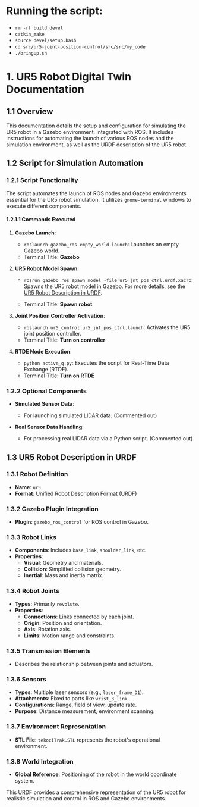 # Running the script:
  - `rm -rf build devel`
  - `catkin_make` 
  - `source devel/setup.bash`
  - `cd src/ur5-joint-position-control/src/src/my_code`
  - `./bringup.sh`

# 1. UR5 Robot Digital Twin Documentation

## 1.1 Overview

This documentation details the setup and configuration for simulating the UR5 robot in a Gazebo environment, integrated with ROS. It includes instructions for automating the launch of various ROS nodes and the simulation environment, as well as the URDF description of the UR5 robot.

## 1.2 Script for Simulation Automation

### 1.2.1 Script Functionality

The script automates the launch of ROS nodes and Gazebo environments essential for the UR5 robot simulation. It utilizes `gnome-terminal` windows to execute different components.

#### 1.2.1.1 Commands Executed

1. **Gazebo Launch**:
   - `roslaunch gazebo_ros empty_world.launch`: Launches an empty Gazebo world.
   - Terminal Title: **Gazebo**

2. **UR5 Robot Model Spawn**:
   - `rosrun gazebo_ros spawn_model -file ur5_jnt_pos_ctrl.urdf.xacro`: Spawns the UR5 robot model in Gazebo. For more details, see the [UR5 Robot Description in URDF](#13-ur5-robot-description-in-urdf).

   - Terminal Title: **Spawn robot**

3. **Joint Position Controller Activation**:
   - `roslaunch ur5_control ur5_jnt_pos_ctrl.launch`: Activates the UR5 joint position controller.
   - Terminal Title: **Turn on controller**

4. **RTDE Node Execution**:
   - `python active_q.py`: Executes the script for Real-Time Data Exchange (RTDE).
   - Terminal Title: **Turn on RTDE**

### 1.2.2 Optional Components

- **Simulated Sensor Data**:
  - For launching simulated LIDAR data. (Commented out)

- **Real Sensor Data Handling**:
  - For processing real LIDAR data via a Python script. (Commented out)

## 1.3 UR5 Robot Description in URDF

### 1.3.1 Robot Definition

- **Name**: `ur5`
- **Format**: Unified Robot Description Format (URDF)

### 1.3.2 Gazebo Plugin Integration

- **Plugin**: `gazebo_ros_control` for ROS control in Gazebo.

### 1.3.3 Robot Links

- **Components**: Includes `base_link`, `shoulder_link`, etc.
- **Properties**:
  - **Visual**: Geometry and materials.
  - **Collision**: Simplified collision geometry.
  - **Inertial**: Mass and inertia matrix.

### 1.3.4 Robot Joints

- **Types**: Primarily `revolute`.
- **Properties**:
  - **Connections**: Links connected by each joint.
  - **Origin**: Position and orientation.
  - **Axis**: Rotation axis.
  - **Limits**: Motion range and constraints.

### 1.3.5 Transmission Elements

- Describes the relationship between joints and actuators.

### 1.3.6 Sensors

- **Types**: Multiple laser sensors (e.g., `laser_frame_D1`).
- **Attachments**: Fixed to parts like `wrist_3_link`.
- **Configurations**: Range, field of view, update rate.
- **Purpose**: Distance measurement, environment scanning.

### 1.3.7 Environment Representation

- **STL File**: `tekociTrak.STL` represents the robot's operational environment.

### 1.3.8 World Integration

- **Global Reference**: Positioning of the robot in the world coordinate system.

This URDF provides a comprehensive representation of the UR5 robot for realistic simulation and control in ROS and Gazebo environments.


